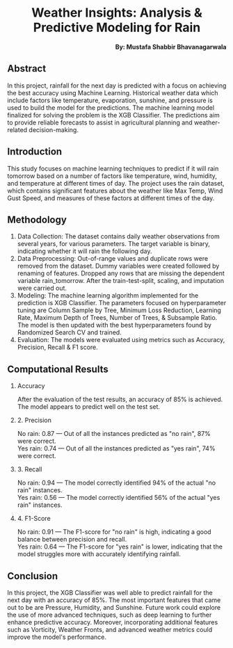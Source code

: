 <h1 align="center">Weather Insights: Analysis & Predictive Modeling for Rain</h1>

<p align="right"><b>By: Mustafa Shabbir Bhavanagarwala</b></p>

## Abstract
<p>In this project, rainfall for the next day is predicted with a focus on achieving the best accuracy using Machine Learning. Historical weather data which include factors like temperature, evaporation, sunshine, and pressure is used to build the model for the predictions. The machine learning model finalized for solving the problem is the XGB Classifier. The predictions aim to provide reliable forecasts to assist in agricultural planning and weather-related decision-making.</p>

## Introduction
<p>This study focuses on machine learning techniques to predict if it will rain tomorrow based on a number of factors like temperature, wind, humidity, and temperature at different times of day. The project uses the rain dataset, which contains significant features about the weather like Max Temp, Wind Gust Speed, and measures of these factors at different times of the day.</p>

## Methodology
<ol>
<li>Data Collection: The dataset contains daily weather observations from several years, for various parameters. The target variable is binary, indicating whether it will rain the following day.</li>
<li>
Data Preprocessing: Out-of-range values and duplicate rows were removed from the dataset. Dummy variables were created followed by renaming of features. Dropped any rows that are missing the dependent variable rain_tomorrow. After the train-test-split, scaling, and imputation were carried out.</li>
<li>
Modeling: The machine learning algorithm implemented for the prediction is XGB Classifier. The parameters focused on hyperparameter tuning are Column Sample by Tree, Minimum Loss Reduction, Learning Rate, Maximum Depth of Trees, Number of Trees, & Subsample Ratio. The model is then updated with the best hyperparameters found by Randomized Search CV and trained.</li>
<li>
Evaluation: The models were evaluated using metrics such as Accuracy, Precision, Recall & F1 score.</li>
</ol>

## Computational Results
<ol>
<li>Accuracy</li>
<p>
After the evaluation of the test results, an accuracy of 85% is achieved. The model appears to predict well on the test set.</p>
<li>
2. Precision</li>
<p>No rain: 0.87 — Out of all the instances predicted as "no rain", 87% were correct.<br>
Yes rain: 0.74 — Out of all the instances predicted as "yes rain", 74% were correct.</p>
<li>
3. Recall</li>
<p>
No rain: 0.94 — The model correctly identified 94% of the actual "no rain" instances.<br>
Yes rain: 0.56 — The model correctly identified 56% of the actual "yes rain" instances.</p>
<li>4. F1-Score</li>
<p>No rain: 0.91 — The F1-score for "no rain" is high, indicating a good balance between precision and recall.<br>
Yes rain: 0.64 — The F1-score for "yes rain" is lower, indicating that the model struggles more with accurately identifying rainfall.</p>
</ol>

## Conclusion
<p>In this project, the XGB Classifier was well able to predict rainfall for the next day with an accuracy of 85%. The most important features that came out to be are Pressure, Humidity, and Sunshine. Future work could explore the use of more advanced techniques, such as deep learning to further enhance predictive accuracy. Moreover, incorporating additional features such as Vorticity, Weather Fronts, and advanced weather metrics could improve the model's performance.</p>
 

